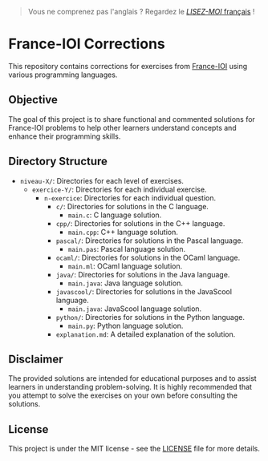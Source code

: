 > Vous ne comprenez pas l'anglais ? Regardez le [*LISEZ-MOI* français](./README.md) !

# France-IOI Corrections

This repository contains corrections for exercises from [France-IOI](http://www.france-ioi.org/) using various programming languages.

## Objective

The goal of this project is to share functional and commented solutions for France-IOI problems to help other learners understand concepts and enhance their programming skills.

## Directory Structure

- `niveau-X/`: Directories for each level of exercises.
  - `exercice-Y/`: Directories for each individual exercise.
    - `n-exercice`: Directories for each individual question.
      - `c/`: Directories for solutions in the C language.
        - `main.c`: C language solution.
      - `cpp/`: Directories for solutions in the C++ language.
        - `main.cpp`: C++ language solution.
      - `pascal/`: Directories for solutions in the Pascal language.
        - `main.pas`: Pascal language solution.
      - `ocaml/`: Directories for solutions in the OCaml language.
        - `main.ml`: OCaml language solution.
      - `java/`: Directories for solutions in the Java language.
        - `main.java`: Java language solution.
      - `javascool/`: Directories for solutions in the JavaScool language.
        - `main.java`: JavaScool language solution.
      - `python/`: Directories for solutions in the Python language.
        - `main.py`: Python language solution.
      - `explanation.md`: A detailed explanation of the solution.

## Disclaimer

The provided solutions are intended for educational purposes and to assist learners in understanding problem-solving. It is highly recommended that you attempt to solve the exercises on your own before consulting the solutions.

## License

This project is under the MIT license - see the [LICENSE](LICENSE) file for more details.
